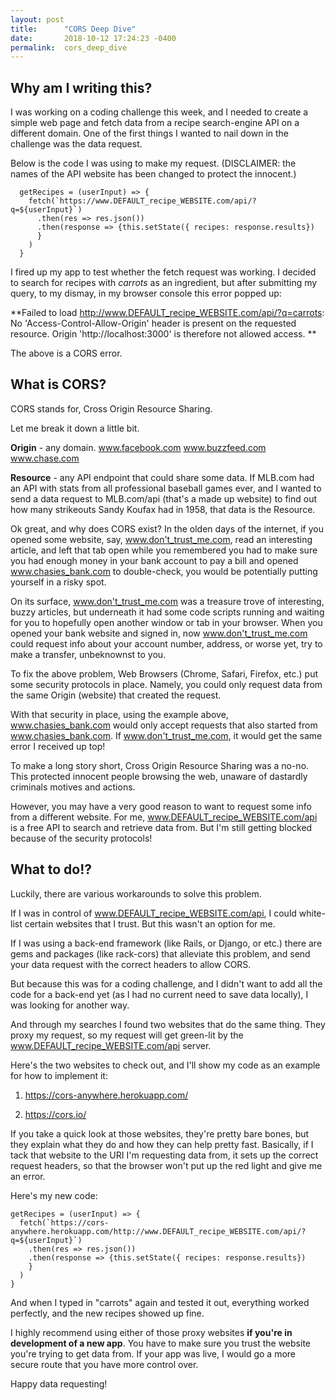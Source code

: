 ```yaml
---
layout: post
title:      "CORS Deep Dive"
date:       2018-10-12 17:24:23 -0400
permalink:  cors_deep_dive
---
```


## Why am I writing this?
I was working on a coding challenge this week, and I needed to create a simple web page and fetch data from a recipe search-engine API on a different  domain.  One of the first things I wanted to nail down in the challenge was the data request.  

Below is the code I was using to make my request.  (DISCLAIMER: the names of the API website has been changed to protect the innocent.)

```
  getRecipes = (userInput) => {
    fetch(`https://www.DEFAULT_recipe_WEBSITE.com/api/?q=${userInput}`)
      .then(res => res.json())
      .then(response => {this.setState({ recipes: response.results})
      }
    )
  }
```

I fired up my app to test whether the fetch request was working. I decided to search for recipes with *carrots* as an ingredient, but after submitting my query, to my dismay, in my browser console this error popped up:

**Failed to load http://www.DEFAULT_recipe_WEBSITE.com/api/?q=carrots: No 'Access-Control-Allow-Origin' header is present on the requested resource. Origin 'http://localhost:3000' is therefore not allowed access. **

The above is a CORS error.

## What is CORS?
CORS stands for, Cross Origin Resource Sharing.

Let me break it down a little bit.  

**Origin** - any domain. 
     www.facebook.com
		 www.buzzfeed.com
		 www.chase.com

**Resource** - any API endpoint that could share some data.  If MLB.com had an API with stats from all professional baseball games ever, and I wanted to send a data request to MLB.com/api (that's a made up website) to find out how many strikeouts Sandy Koufax had in 1958, that data is the Resource.

Ok great, and why does CORS exist?
In the olden days of the internet, if you opened some website, say, www.don't_trust_me.com, read an interesting article, and left that tab open while you remembered you had to make sure you had enough money in your bank account to pay a bill and opened www.chasies_bank.com to double-check, you would be potentially putting yourself in a risky spot.

On its surface, www.don't_trust_me.com was a treasure trove of interesting, buzzy articles, but underneath it had some code scripts running and waiting for you to hopefully open another window or tab in your browser.  When you opened your bank website and signed in, now www.don't_trust_me.com could request info about your account number, address, or worse yet, try to make a transfer, unbeknownst to you.

To fix the above problem, Web Browsers (Chrome, Safari, Firefox, etc.) put some security protocols in place.  Namely, you could only request data from the same Origin (website) that created the request.

With that security in place, using the example above, www.chasies_bank.com would only accept requests that also started from www.chasies_bank.com.  If www.don't_trust_me.com, it would get the same error I received up top!

To make a long story short, Cross Origin Resource Sharing was a no-no.  This protected innocent people browsing the web, unaware of dastardly criminals motives and actions.

However, you may have a very good reason to want to request some info from a different website.  For me, www.DEFAULT_recipe_WEBSITE.com/api is a free API to search and retrieve data from.  But I'm still getting blocked because of the security protocols!

## What to do!?

Luckily, there are various workarounds to solve this problem.

If I was in control of www.DEFAULT_recipe_WEBSITE.com/api, I could white-list certain websites that I trust.  But this wasn't an option for me.

If I was using a back-end framework (like Rails, or Django, or etc.) there are gems and packages (like rack-cors) that alleviate this problem, and send your data request with the correct headers to allow CORS.

But because this was for a coding challenge, and I didn't want to add all the code for a back-end yet (as I had no current need to save data locally), I was looking for another way.

And through my searches I found two websites that do the same thing.  They proxy my request, so my request will get green-lit by the www.DEFAULT_recipe_WEBSITE.com/api server.

Here's the two websites to check out, and I'll show my code as an example for how to implement it:

1) https://cors-anywhere.herokuapp.com/

2) https://cors.io/

If you take a quick look at those websites, they're pretty bare bones, but they explain what they do and how they can help pretty fast.  Basically, if I tack that website to the URI I'm requesting data from, it sets up the correct request headers, so that the browser won't put up the red light and give me an error.

Here's my new code:

```
getRecipes = (userInput) => {
  fetch(`https://cors-anywhere.herokuapp.com/http://www.DEFAULT_recipe_WEBSITE.com/api/?q=${userInput}`)
    .then(res => res.json())
    .then(response => {this.setState({ recipes: response.results})
    }
  )
}
```
	
And when I typed in "carrots" again and tested it out, everything worked perfectly, and the new recipes showed up fine.
	
I highly recommend using either of those proxy websites **if you're in development of a new app**.  You have to make sure you trust the website you're trying to get data from.  If your app was live, I would go a more secure route that you have more control over.  

Happy data requesting!
